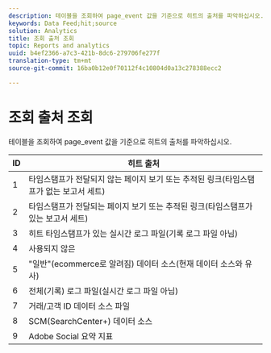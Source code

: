 ```yaml
---
description: 테이블을 조회하여 page_event 값을 기준으로 히트의 출처를 파악하십시오.
keywords: Data Feed;hit;source
solution: Analytics
title: 조회 출처 조회
topic: Reports and analytics
uuid: b4ef2366-a7c3-421b-8dc6-279706fe277f
translation-type: tm+mt
source-git-commit: 16ba0b12e0f70112f4c10804d0a13c278388ecc2

---
```



# 조회 출처 조회

테이블을 조회하여 page_event 값을 기준으로 히트의 출처를 파악하십시오.

| ID | 히트 출처 |
|---|---|
| 1 | 타임스탬프가 전달되지 않는 페이지 보기 또는 추적된 링크(타임스탬프가 없는 보고서 세트) |
| 2 | 타임스탬프가 전달되는 페이지 보기 또는 추적된 링크(타임스탬프가 있는 보고서 세트) |
| 3 | 히트 타임스탬프가 있는 실시간 로그 파일(기록 로그 파일 아님) |
| 4 | 사용되지 않은 |
| 5 | "일반"(ecommerce로 알려짐) 데이터 소스(현재 데이터 소스와 유사) |
| 6 | 전체(기록) 로그 파일(실시간 로그 파일 아님) |
| 7 | 거래/고객 ID 데이터 소스 파일 |
| 8 | SCM(SearchCenter+) 데이터 소스 |
| 9 | Adobe Social 요약 지표 |

